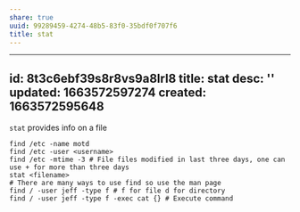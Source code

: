```yaml
---
share: true
uuid: 99289459-4274-48b5-83f0-35bdf0f707f6
title: stat
---
```

---
id: 8t3c6ebf39s8r8vs9a8lrl8
title: stat
desc: ''
updated: 1663572597274
created: 1663572595648
---

`stat` provides info on a file

    find /etc -name motd
    find /etc -user <username>
    find /etc -mtime -3 # File files modified in last three days, one can use + for more than three days
    stat <filename>
    # There are many ways to use find so use the man page
    find / -user jeff -type f # f for file d for directory
    find / -user jeff -type f -exec cat {} # Execute command